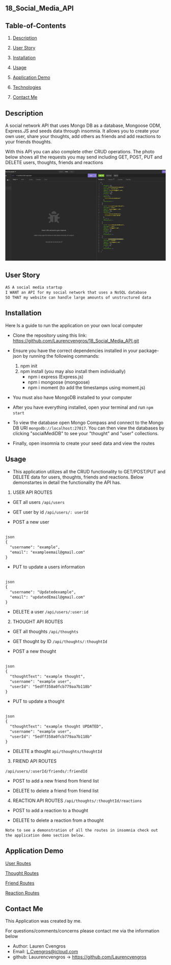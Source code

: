 ## 18_Social_Media_API

## Table-of-Contents

1. [Description](#description)

2. [User Story](#user-story)

3. [Installation](#installation)

4. [Usage](#usage)

5. [Application Demo](#application-demo)

6. [Technologies](#technologies)

8. [Contact Me](#contact-me)


## Description

A social network API that uses Mongo DB as a database, Mongoose ODM, Express.JS and seeds data through insomnia. It allows you to create your own user, share your thoughts, add others as friends and add reactions to your friends thoughts.

With this API you can also complete other CRUD operations. The photo below shows all the requests you may send including GET, POST, PUT and DELETE users, thoughts, friends and reactions

![Insomnia Screenshot](./assets/Images/GET_users.jpg "screenshot of insomnia showing API requests" )


## User Story 

```
AS A social media startup
I WANT an API for my social network that uses a NoSQL database
SO THAT my website can handle large amounts of unstructured data

```

## Installation

Here Is a guide to run the application on your own local computer

* Clone the repository using this link:
 https://github.com/Laurencvengros/18_Social_Media_API.git

 * Ensure you have the correct dependencies installed in your package-json by running the following commands:
    1. npm init
    2. npm install (you may also install them individually)
        - npm i express (Express.js)
        - npm i mongoose (mongoose)
        - npm i moment (to add the timestamps using moment.js)

* You must also have MongoDB installed to your computer

* After you have everything installed, open your terminal and run ``` npm start ```

* To view the database open Mongo Compass and connect to the Mongo DB URI ``` mongodb://localhost:27017 ```. You can then view the databases by clicking "socialMediDB" to see your "thought" and "user" collections.

* Finally, open insomnia to create your seed data and view the routes


## Usage

* This application utilizes all the CRUD functionality to GET/POST/PUT and DELETE data for users, thoughts, friends and reactions. Below demonstartes in detail the functionality the API has.

1. USER API ROUTES

* GET all users
``` /api/users ```

* GET user by id 
``` /api/users/: userId ```

* POST a new user
``` /api/users

json
{
  "username": "example",
  "email": "exampleemail@gmail.com"
}
```
* PUT to update a users information
``` /api/users/:userId

json
{
  "username": "Updatedexample",
  "email": "updatedEmail@gmail.com"
}
```

* DELETE a user
```/api/users/:user:id```

2. THOUGHT API ROUTES

* GET all thoughts
```/api/thoughts```

* GET thought by ID
```/api/thoughts/:thoughtId```

* POST a new thought
```/api/thoughts

json
{
  "thoughtText": "example thought",
  "username": "example user",
  "userId": "5edff358a0fcb779aa7b118b"
}
```

* PUT to update a thought
``` /api/thoughts/thoughtId

json
{
  "thoughtText": "example thought UPDATED",
  "username": "example user",
  "userId": "5edff358a0fcb779aa7b118b"
}
```

* DELETE a thought 
```api/thoughts/thoughtId```

3. FRIEND API ROUTES

```/api/users/:userId/friends/:friendId```

* POST to add a new friend from friend list

* DELETE to delete a friend from friend list

4. REACTION API ROUTES
```/api/thoughts/:thoughtId/reactions```

* POST to add a reaction to a thought

* DELETE to delete a reaction from a thought

```
Note to see a demonstration of all the routes in insomnia check out the application demo section below.

```

## Application Demo

[User Routes](./assets/Videos/USER%20Routes%3B%20GET%20all%2C%20GET%20by%20ID%2C%20POST%2C%20PUT%2C%20DELETE.webm  )

[Thought Routes](./assets/Videos/THOUGHT%20Routes_%20GET%20all%2C%20GET%20by%20ID%2C%20POST%20PUT%20DELETE.webm)

[Friend Routes](./assets/Videos/POST%20and%20DELETE%20friend.webm)

[Reaction Routes](./assets/Videos/POST%20and%20DELETE%20friend.webm)

## Contact Me

This Application was created by me.

For questions/comments/concerns please contact me via the information below

* Author: Lauren Cvengros
* Email: L.Cvengros@icloud.com
* github: Lauurencvengros -> https://github.com/Laurencvengros



    